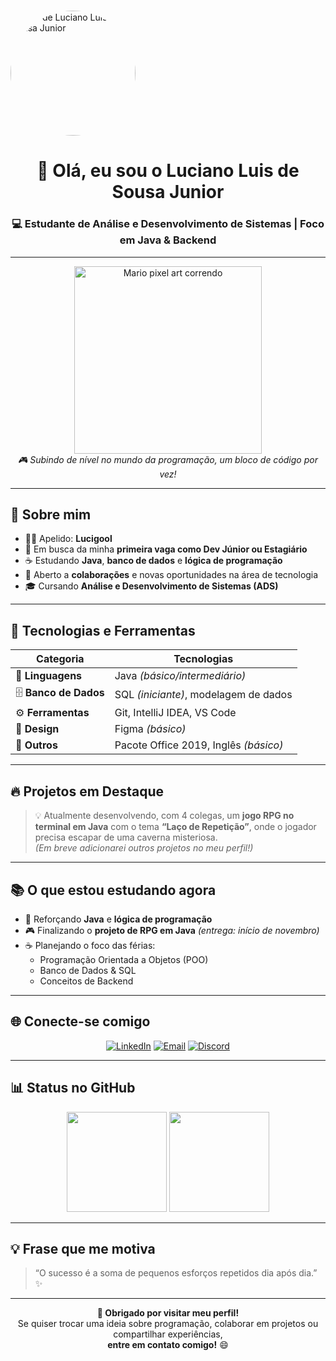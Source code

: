 # <p align="center">
  <img src="perfil.jpg" alt="Foto de Luciano Luis de Sousa Junior" width="200" style="border-radius: 50%;"/>
</p>

<h1 align="center">👋 Olá, eu sou o <strong>Luciano Luis de Sousa Junior</strong></h1>
<h3 align="center">💻 Estudante de Análise e Desenvolvimento de Sistemas | Foco em Java & Backend</h3>

---

<div align="center">
  <img src="https://i.imgur.com/FyZ0B0H.gif" width="300" alt="Mario pixel art correndo">
  <br>
  <em>🎮 Subindo de nível no mundo da programação, um bloco de código por vez!</em>
</div>

---

## 🌟 Sobre mim
- 🧑‍💻 Apelido: **Lucigool**  
- 🎯 Em busca da minha **primeira vaga como Dev Júnior ou Estagiário**  
- ☕ Estudando **Java**, **banco de dados** e **lógica de programação**  
- 🚀 Aberto a **colaborações** e novas oportunidades na área de tecnologia  
- 🎓 Cursando **Análise e Desenvolvimento de Sistemas (ADS)**  

---

## 🧩 Tecnologias e Ferramentas
<div align="center">

| Categoria | Tecnologias |
|------------|--------------|
| 💬 **Linguagens** | Java *(básico/intermediário)* |
| 🗄️ **Banco de Dados** | SQL *(iniciante)*, modelagem de dados |
| ⚙️ **Ferramentas** | Git, IntelliJ IDEA, VS Code |
| 🎨 **Design** | Figma *(básico)* |
| 🧾 **Outros** | Pacote Office 2019, Inglês *(básico)* |

</div>

---

## 🔥 Projetos em Destaque
> 💡 Atualmente desenvolvendo, com 4 colegas, um **jogo RPG no terminal em Java** com o tema **“Laço de Repetição”**, onde o jogador precisa escapar de uma caverna misteriosa.  
> *(Em breve adicionarei outros projetos no meu perfil!)*  

---

## 📚 O que estou estudando agora
- 📘 Reforçando **Java** e **lógica de programação**  
- 🎮 Finalizando o **projeto de RPG em Java** *(entrega: início de novembro)*  
- ☕ Planejando o foco das férias:
  - Programação Orientada a Objetos (POO)  
  - Banco de Dados & SQL  
  - Conceitos de Backend  

---

## 🌐 Conecte-se comigo
<div align="center">

[![LinkedIn](https://img.shields.io/badge/LinkedIn-Luciano%20Sousa-0A66C2?style=for-the-badge&logo=linkedin)](https://www.linkedin.com/in/lucianosousa001)
[![Email](https://img.shields.io/badge/Email-juniorsousa53339%40gmail.com-red?style=for-the-badge&logo=gmail)](mailto:juniorsousa53339@gmail.com)
[![Discord](https://img.shields.io/badge/Discord-Negolu10-5865F2?style=for-the-badge&logo=discord&logoColor=white)](#)

</div>

---

## 📊 Status no GitHub
<div align="center">
  <img height="160em" src="https://github-readme-stats.vercel.app/api?username=lucigool&show_icons=true&theme=tokyonight&hide_border=true"/>
  <img height="160em" src="https://github-readme-stats.vercel.app/api/top-langs/?username=lucigool&layout=compact&theme=tokyonight&hide_border=true"/>
</div>

---

## 💡 Frase que me motiva
> “O sucesso é a soma de pequenos esforços repetidos dia após dia.” ✨

---

<div align="center">
  <b>🚀 Obrigado por visitar meu perfil!</b><br>
  Se quiser trocar uma ideia sobre programação, colaborar em projetos ou compartilhar experiências, <br> 
  <b>entre em contato comigo!</b> 😄
</div>